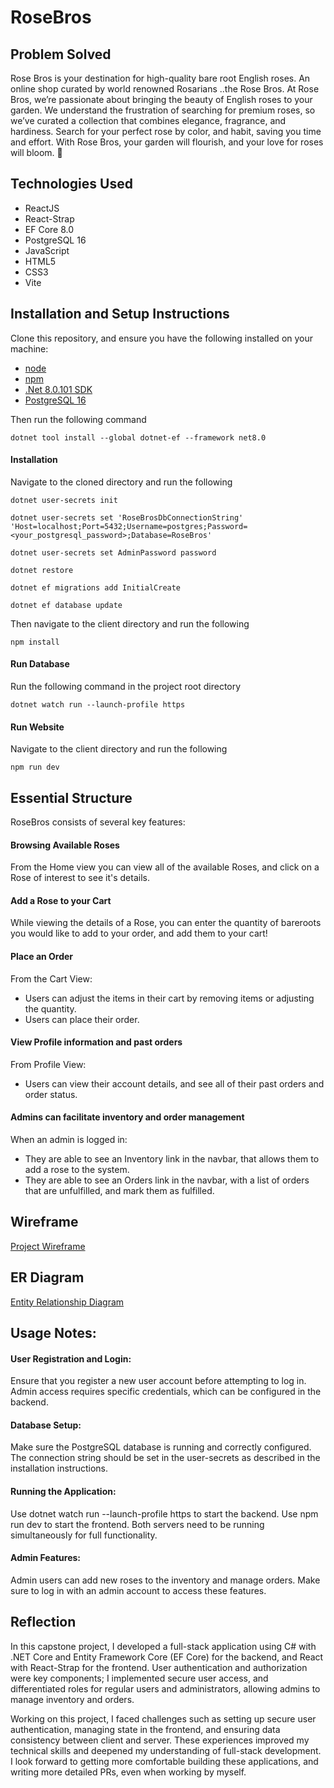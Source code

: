 # RoseBros
## Problem Solved
Rose Bros is your destination for high-quality bare root English roses. An online shop curated by world renowned Rosarians ..the Rose Bros.
At Rose Bros, we’re passionate about bringing the beauty of English roses to your garden. 
We understand the frustration of searching for premium roses, so we’ve curated a collection that combines elegance, fragrance, and hardiness. 
Search for your perfect rose by color, and habit, saving you time and effort. 
With Rose Bros, your garden will flourish, and your love for roses will bloom. 🌹


## Technologies Used
- ReactJS
- React-Strap
- EF Core 8.0
- PostgreSQL 16
- JavaScript
- HTML5
- CSS3
- Vite

## Installation and Setup Instructions
Clone this repository, and ensure you have the following installed on your machine:
- [node](https://github.com/nodejs/node)
- [npm](https://github.com/npm/cli)
- [.Net 8.0.101 SDK](https://dotnet.microsoft.com/en-us/download/dotnet/8.0)
- [PostgreSQL 16](https://www.enterprisedb.com/downloads/postgres-postgresql-downloads)

Then run the following command
```
dotnet tool install --global dotnet-ef --framework net8.0
```
#### Installation
Navigate to the cloned directory and run the following
```
dotnet user-secrets init
```
```
dotnet user-secrets set 'RoseBrosDbConnectionString' 'Host=localhost;Port=5432;Username=postgres;Password=<your_postgresql_password>;Database=RoseBros'
```
```
dotnet user-secrets set AdminPassword password
```
```
dotnet restore
```
```
dotnet ef migrations add InitialCreate
```
```
dotnet ef database update
```
Then navigate to the client directory and run the following
```
npm install
```
#### Run Database
Run the following command in the project root directory
```
dotnet watch run --launch-profile https
```
#### Run Website
Navigate to the client directory and run the following
```
npm run dev
```

## Essential Structure
RoseBros consists of several key features:
#### Browsing Available Roses
From the Home view you can view all of the available Roses, and click on a Rose of interest to see it's details.
#### Add a Rose to your Cart
While viewing the details of a Rose, you can enter the quantity of bareroots you would like to add to your order, and add them to your cart!
#### Place an Order
From the Cart View:
- Users can adjust the items in their cart by removing items or adjusting the quantity.
- Users can place their order. 
#### View Profile information and past orders 
From Profile View:
- Users can view their account details, and see all of their past orders and order status. 
#### Admins can facilitate inventory and order management
When an admin is logged in:
- They are able to see an Inventory link in the navbar, that allows them to add a rose to the system.
- They are able to see an Orders link in the navbar, with a list of orders that are unfulfilled, and mark them as fulfilled. 


## Wireframe
[Project Wireframe](https://miro.com/app/board/uXjVKAD2aF0=/)

## ER Diagram
[Entity Relationship Diagram](https://dbdiagram.io/d/RoseBros-ServerSide-Capstone-65cd1193ac844320ae27d869)


## Usage Notes:

#### User Registration and Login:

Ensure that you register a new user account before attempting to log in.
Admin access requires specific credentials, which can be configured in the backend.

#### Database Setup:

Make sure the PostgreSQL database is running and correctly configured.
The connection string should be set in the user-secrets as described in the installation instructions.

#### Running the Application:

Use dotnet watch run --launch-profile https to start the backend.
Use npm run dev to start the frontend.
Both servers need to be running simultaneously for full functionality.

#### Admin Features:

Admin users can add new roses to the inventory and manage orders.
Make sure to log in with an admin account to access these features.



## Reflection
In this capstone project, I developed a full-stack application using C# with .NET Core and Entity Framework Core (EF Core) for the backend, 
and React with React-Strap for the frontend. User authentication and authorization were key components; 
I implemented secure user access, and differentiated roles for regular users and administrators, allowing admins to manage inventory and orders.

Working on this project, I faced challenges such as setting up secure user authentication, managing state in the frontend, and ensuring data consistency 
between client and server. These experiences improved my technical skills and deepened my understanding of full-stack development. I look forward to getting 
more comfortable building these applications, and writing more detailed PRs, even when working by myself.


 
